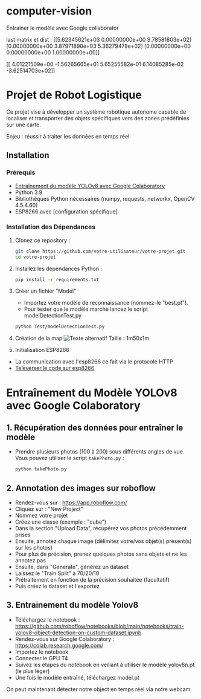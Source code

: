 # computer-vision

Entrainer le modèle avec Google collaborator


last matrix et dist : 
[[5.62345621e+03 0.00000000e+00 9.78581803e+02]
 [0.00000000e+00 3.87971890e+03 5.36279478e+02]
 [0.00000000e+00 0.00000000e+00 1.00000000e+00]]


[[ 4.01221509e+00 -1.56265665e+01  5.65255582e-01  6.14085285e-02
  -3.62514703e+02]]


# Projet de Robot Logistique

Ce projet vise à développer un système robotique autonome capable de localiser et transporter des objets spécifiques vers des zones prédéfinies sur une carte.

Enjeu : réussir à traiter les données en temps réel

## Installation

### Prérequis

- [Entraînement du modèle YOLOv8 avec Google Colaboratory](#entraînement-du-modèle-yolov8-avec-google-colaboratory)
- Python 3.9
- Bibliothèques Python nécessaires (numpy, requests, networkx, OpenCV 4.5.4.60)
- ESP8266 avec [configuration spécifique]

### Installation des Dépendances

1. Clonez ce repository :

   ```bash
   git clone https://github.com/votre-utilisateur/votre-projet.git
   cd votre-projet
   
2. Installez les dépendances Python :
    ```bash
   pip install -r requirements.txt

3. Créer un fichier "Model"
   - Importez votre modèle de reconnaissance (nommez-le "best.pt").
   - Pour tester que le modèle marche lancez le script modelDetectionTest.py
    ```bash
   python Test/modelDetectionTest.py

4. Création de la map
![Texte alternatif](img/detected_cube.jpg)
Taille : 1m50x1m


5. Initialisation ESP8266

- La communication avec l'esp8266 ce fait via le protocole HTTP
- [Televerser le code sur esp8266](robotExecution.ino)

# Entraînement du Modèle YOLOv8 avec Google Colaboratory

## 1. Récupération des données pour entraîner le modèle

- Prendre plusieurs photos (100 à 200) sous différents angles de vue. Vous pouvez utiliser le script `takePhoto.py` :

  ```bash
  python takePhoto.py

## 2. Annotation des images sur roboflow

  - Rendez-vous sur : https://app.roboflow.com/
  - Cliquez sur : "New Project"
  - Nommez votre projet
  - Créez une classe (exemple : "cube")
  - Dans la section "Upload Data", récupérez vos photos précédemment prises
  - Ensuite, annotez chaque image (délimitez votre/vos objet(s) présent(s) sur les photos)
  - Pour plus de précision, prenez quelques photos sans objets et ne les annotez pas
  - Ensuite, dans "Generate", générez un dataset
  - Laissez le "Train Split" à 70/20/10
  - Prétraitement en fonction de la précision souhaitée (facultatif)
  - Puis créez le dataset et l'exportez

## 3. Entrainement du modèle Yolov8
 
   - Téléchargez le notebook : https://github.com/roboflow/notebooks/blob/main/notebooks/train-yolov8-object-detection-on-custom-dataset.ipynb
   - Rendez-vous sur Google Colaboratory : https://colab.research.google.com/
   - Importez le notebook
   - Connecter le GPU T4
   - Suivez les étapes du notebook en veillant à utiliser le modèle yolov8n.pt (le plus léger)
   - Une fois le modèle entraîné, téléchargez model.pt

On peut maintenant détecter notre object en temps réel via notre webcam

